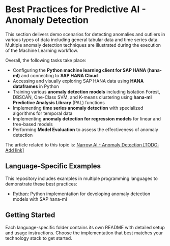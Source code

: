 # Best Practices for Predictive AI - Anomaly Detection

This section delivers demo scenarios for detecting anomalies and outliers in various types of data including general tabular data and time series data. Multiple anomaly detection techniques are illustrated during the execution of the Machine Learning workflow.

Overall, the following tasks take place:

- Configuring the **Python machine learning client for SAP HANA (hana-ml)** and connecting to **SAP HANA Cloud**
- Accessing and visually exploring SAP HANA data using **HANA dataframes** in Python
- Training various **anomaly detection models** including Isolation Forest, DBSCAN, One-Class SVM, and K-means clustering using **hana-ml Predictive Analysis Library** (PAL) functions
- Implementing **time series anomaly detection** with specialized algorithms for temporal data
- Implementing **anomaly detection for regression models** for linear and tree-based models
- Performing **Model Evaluation** to assess the effectiveness of anomaly detection

The article related to this topic is: [Narrow AI - Anomaly Detection [TODO: Add link]](#TODO)

## Language-Specific Examples

This repository includes examples in multiple programming languages to demonstrate these best practices:

- [Python](./python/): Python implementation for developing anomaly detection models with SAP hana-ml

## Getting Started

Each language-specific folder contains its own README with detailed setup and usage instructions. Choose the implementation that best matches your technology stack to get started.
